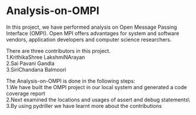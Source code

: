# Analysis-on-OMPI
In this project, we have performed analysis on Open Message Passing Interface (OMPI). Open MPI offers advantages for system and software vendors,
application developers and computer science researchers.
  
There are three contributors in this project.\
  1.KrithikaShree LakshmiNArayan\
  2.Sai Pavani Gandla\
  3.SiriChandana Balmoori
  
The Analysis-on-OMPI is done in the following steps:\
  1.We have built the OMPI project in our local system and generated a code coverage report\
  2.Next examined the locations and usages of assert and debug statements\ 
  3.By using pydriller we have learnt more about the contributions
